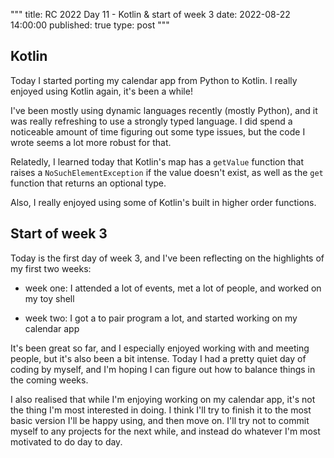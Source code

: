 """
title: RC 2022 Day 11 - Kotlin & start of week 3
date: 2022-08-22 14:00:00
published: true
type: post
"""

## Kotlin

Today I started porting my calendar app from Python to Kotlin.  I really enjoyed using Kotlin again, it's been a while!

I've been mostly using dynamic languages recently (mostly Python), and it was really refreshing to use a strongly typed language.  I did spend a noticeable amount of time figuring out some type issues, but the code I wrote seems a lot more robust for that.  

Relatedly, I learned today that Kotlin's map has a `getValue` function that raises a `NoSuchElementException` if the value doesn't exist, as well as the `get` function that returns an optional type.

Also, I really enjoyed using some of Kotlin's built in higher order functions.

## Start of week 3

Today is the first day of week 3, and I've been reflecting on the highlights of my first two weeks:

- week one: I attended a lot of events, met a lot of people, and worked on my toy shell

- week two: I got a to pair program a lot, and started working on my calendar app

It's been great so far, and I especially enjoyed working with and meeting people, but it's also been a bit intense.  Today I had a pretty quiet day of coding by myself, and I'm hoping I can figure out how to balance things in the coming weeks.

I also realised that while I'm enjoying working on my calendar app, it's not the thing I'm most interested in doing.  I think I'll try to finish it to the most basic version I'll be happy using, and then move on.  I'll try not to commit myself to any projects for the next while, and instead do whatever I'm most motivated to do day to day.
